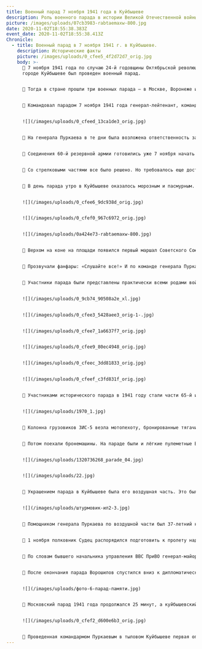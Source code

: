 ```yaml
---
title: Военный парад 7 ноября 1941 года в Куйбышеве
description: Роль военного парада в истории Великой Отечественной войны
picture: /images/uploads/07cb3983-rabtaemaxw-800.jpg
date: 2020-11-02T18:55:38.383Z
event_date: 2020-11-02T18:55:38.413Z
Chronicle:
  - title: Военный парад в 7 ноября 1941 г. в Куйбышеве.
    description: Исторические факты
    picture: /images/uploads/0_cfee5_4f2d72d7_orig.jpg
    body: >-
      	7 ноября 1941 года по случаю 24-й годовщины Октябрьской революции в
      городе Куйбышеве был проведен военный парад. 


      	Тогда в стране прошли три военных парада – в Москве, Воронеже и Куйбышеве. Парад в Воронеже был призван показать, что боевой дух советского народа не сломлен. Основная цель московского парада заявить на весь мир о том, что Москва не сдастся, несмотря на кровопролитные бои под столицей. Парад в Куйбышеве был самым масштабным и был призван показать всю военную мощь советской армии.  По количеству войск ее  можно было приравнять к небольшой армейской операции. 


      	Командовал парадом 7 ноября 1941 года генерал-лейтенант, командующий 60-й резервной армией М.А. Пуркаев, а принимал  Маршал Советского Союза К.Е. Ворошилов. 


      ![](/images/uploads/0_cfeed_13ca1de3_orig.jpg)


      	На генерала Пуркаева в те дни была возложена ответственность за выполнение к 7 ноября сразу двух заданий Ставки. Как командарм 60-й резервной армии он готовил все семь дивизий к переброске на Горьковскую оборонительную линию в тыл Московской зоны обороны. А как командующий военным парадом в Куйбышеве - торжественное шествие войск и пролет авиации перед всеми аккредитованными в СССР иностранными дипломатами, представителями посольств и миссий, которые эвакуировались сюда из Москвы. Для самой же армии Победы куйбышевский парад 1941 года фактически стал первой важной операцией в ее истории. Под руководством Пуркаева на парад работал почти весь комсостав формирующегося штаба 60-й резервной армии и старшие командиры, которых он набрал из штабов подчиненных дивизий.


      	Соединения 60-й резервной армии готовились уже 7 ноября начать отправку полков под Москву. В ПриВО в то время своих боевых частей не было – лишь части, загруженные подготовкой маршевых пополнений для фронта. Поэтому для парада использовались дивизии из Забайкалья и Дальнего Востока, направлявшиеся на фронт через Куйбышев. 30 октября здесь выгрузились два соединения: прибывшая из забайкальской Даурии 65-я дивизия полковника Петра Кошевого (будущего маршала и дважды Героя Советского Союза) и только сформированная в Приморье 239-я стрелковая дивизия. Задачу на участие в параде им поставил заместитель начальника тыла Красной Армии генерал-майор Матвей Захаров (также будущий маршал и дважды Герой Советского Союза). Готовились днем и ночью. На стадионах и ипподроме, улицах и площадях. По распоряжению Ворошилова всем было выдано новое обмундирование.


      	Со стрелковыми частями все было решено. Но требовалось еще достойно показать на параде бронетанковые и механизированные войска. Бронированные бригады, вооруженные тяжелыми танками КВ из Челябинска, сталинградскими Т-34 и горьковскими легкими Т-60, без промедления направлялись на фронт. Ворошилов распорядился подключить к параду бронетехнику, имевшуюся в танковых училищах округа в Казани, Саратове, Ульяновске и Сызрани. Срочно подготовили не только легкие БТ-7 и Т-26, но даже тяжелые Т-35. Гигантская пятибашенная машина создавала ощущение несокрушимой мощи. Такой танк (как раз один из участников куйбышевского парада) стоит сейчас в музее в Кубинке. Подготовили к параду и колонну грузовиков ЗиС-5 для мотопехоты, тягачи для артиллерии, «полуторки» ГАЗ-АА для зенитчиков и специальных войск.


      	В день парада утро в Куйбышеве оказалось морозным и пасмурным. На главной площади города выстроились войска. На трибуну поднялись «всесоюзный староста» Михаил Калинин, председатель комиссии партийного контроля Андрей Андреев, глава профсоюзов Николай Шверник, председатель Госплана Николай Вознесенский и другие советские руководители. На торжестве присутствовали члены дипломатического корпуса, английская военная миссия, военные атташе, советские и иностранные журналисты.


      ![](/images/uploads/0_cfee6_9dc938d_orig.jpg)


      ![](/images/uploads/0_cfef0_967c6972_orig.jpg)


      ![](/images/uploads/0a424e73-rabtaemaxw-800.jpg)


      	Верхом на коне на площади появился первый маршал Советского Союза Климент Ворошилов. Командующий парадом генерал-лейтенант Максим Пуркаев отдал рапорт. Вместе объехали войска и поздравили их с праздником. Затем Ворошилов поднялся на трибуну и произнес торжественную речь, по окончании которой раздалось сорок артиллерийских залпов. Орудия стояли в скверах на углах площади, поэтому их грохот просто оглушил дипломатов.


      	Прозвучали фанфары: «Слушайте все!» И по команде генерала Пуркаева начался торжественный марш участников легендарного военного парада.


      	Участники парада были представлены практически всеми родами войск. Пехотные части были вооружены винтовками, ручными пулеметами и гранатометами. Пехоту сменили моряки и кавалеристы. Каждый род войск шёл под своим флагом.  


      ![](/images/uploads/0_9cb74_90508a2e_xl.jpg)


      ![](/images/uploads/0_cfee3_5428aee3_orig-1-.jpg)


      ![](/images/uploads/0_cfee7_1a6637f7_orig.jpg)


      ![](/images/uploads/0_cfee9_80ec4948_orig.jpg)


      ![](/images/uploads/0_cfeec_3dd81833_orig.jpg)


      ![](/images/uploads/0_cfeef_c3fd831f_orig.jpg)


      	Участниками исторического парада в 1941 году стали части 65-й и 239-й стрелковых дивизий, с винтовками и автоматами, удерживая равнение, несмотря на 20 градусный мороз. За ними стройные ряды курсантов военно-медицинской академии имени С. М. Кирова и сводный женский батальон войск ПВО.


      ![](/images/uploads/1970_1.jpg)


      	Колонна грузовиков ЗИС-5 везла мотопехоту, бронированные тягачи (среди которых выделялся тягач «Комсомолец») — артиллерийские орудия (противотанковые, полковые, горные пушки и миномёты), полуторки ГАЗ-АА – зенитчиков.


      	Потом поехали бронемашины. На параде были и лёгкие пулеметные БА-64, и средние пушечные БА-10. За бронемашинами ехали танки. За лёгкими и быстроходными танками Т-26 и БТ-7 грозно двигались тяжелые пятибашенные танки Т-35. Потом прошли  зенитные и прожекторные полки.


      ![](/images/uploads/1320736268_parade_04.jpg)


      ![](/images/uploads/22.jpg)


      	Украшением парада в Куйбышеве была его воздушная часть. Это был единственный воздушный парад за все годы войны, ставший впечатляющей демонстрацией мощи советских ВВС иностранному дипломатическому корпусу. Организовали его настолько сильно и убедительно, что буквально поразили присутствовавших на нём иностранных военных атташе и журналистов. Они поспешили сообщить – русские могут продержаться больше года. Над Куйбышевым пролетело более 600 боевых самолётов преимущественно новых типов. При этом участники воздушного парада прошли над городом дважды. Полки и эскадрильи самолётов фронтовой и дальней авиации попеременно пролетали над городом на разных высотах в 2-3 эшелона. 


      ![](/images/uploads/штурмовик-ил2-3.jpg)


      	Помощником генерала Пуркаева по воздушной части был 37-летний командующий ВВС ПриВО полковник Владимир Судец. Талантливый авиатор и военачальник, будущий маршал авиации и заместитель министра обороны СССР. Для участия в параде он задействовал запасные авиаполки и военно-учебные заведения ВВС, дислоцировавшиеся на территории ПриВО. А к ноябрю 1941-го в город Чкалов была эвакуирована из Москвы краснознаменная военно-воздушная академия Красной Армии. В Чкалове было еще два военных авиационных училища – летчиков и штурманов. Военное училище летчиков имелось в Балашове. Но больше всего летчиков-инструкторов и учебных самолетов дислоцировалось в двух авиашколах на территории Саратовской области. В эвакуированной в городок Красный Кут Качинской авиационной школе истребителей им. Мясникова и Энгельсской авиашколе, занятой подготовкой пилотов для бомбардировщиков и штурмовиков. Кроме того, в самом Куйбышеве в здании Дома промышленности находился штаб 1-й запасной авиационной бригады ПриВО: в ее полках готовили летчиков дальней авиации.


      	1 ноября полковник Судец распорядился подготовить к пролету над площадью Куйбышева 27 дальних бомбардировщиков ДБ-3ф. Три «девятки» будущих основных дальних бомбардировщиков Ил-4 военного времени, которые пилотировали командиры учебных эскадрилий, звеньев и летчики-инструкторы. Их эшелонами провел над городом командир полка подполковник Мельников. На воздушный парад прилетели и два звена легких бомбардировщиков-разведчиков Су-2 из 97-го бомбардировочного авиаполка, ведомые капитаном Постаем. К параду готовился сводный полк Качинской военной авиашколы под командованием подполковника Сидорова – две эскадрильи истребителей И-16. И сводный полк Энгельсской военной авиашколы – по эскадрилье пикирующих бомбардировщиков Пе-2 и штурмовиков Ил-2, выпуск которых тогда еще не был налажен в Куйбышеве.


      	По словам бывшего начальника управления ВВС ПриВО генерал-майора Александра Серебрякова, для того воздушного парада были задействованы все аэродромы на территории Куйбышевской области: Троекуровка в Сызрани, гражданский аэропорт местной авиации Смышляевка, совместный заводской аэродром строящихся на Безымянке двух авиазаводов, военный аэродром Кряж в Куйбышеве…


      	После окончания парада Ворошилов спустился вниз к дипломатической трибуне и пожал руку каждому атташе и послу. Затем на площади прошла демонстрация трудящихся города. Перед трибунами более часа маршировали рабочие заводов, эвакуированных в годы Великой Отечественной войны в г. Куйбышев.


      ![](/images/uploads/фото-6-парад-памяти.jpg)


      	Московский парад 1941 года продолжался 25 минут, а куйбышевский – полтора часа, да еще больше часа шла демонстрация трудящихся. Более 25 тысяч бойцов маршировали по площади Куйбышева. Красноармейцы  с парада сразу отправлялись в воинские эшелоны, под Москву, где шли ожесточенные бои с немецко-фашистскими захватчиками. Еще 178 тысяч жителей прошли в колонне демонстрантов. 


      ![](/images/uploads/0_cfef2_d600e6b3_orig.jpg)


      	Проведенная командармом Пуркаевым в тыловом Куйбышеве первая операция дала свой результат: ни Япония, ни Турция не вступили в войну против СССР, благодаря чему появилась возможность перебросить войска с Дальнего Востока под Москву для укрепления сил.
---
```

